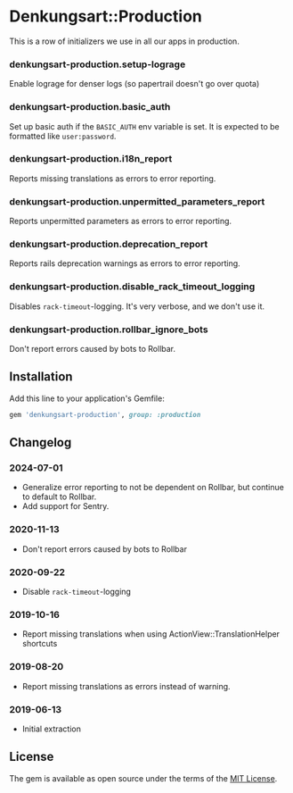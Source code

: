 # Denkungsart::Production

This is a row of initializers we use in all our apps in production.

### denkungsart-production.setup-lograge
Enable lograge for denser logs (so papertrail doesn't go over quota)

### denkungsart-production.basic_auth
Set up basic auth if the `BASIC_AUTH` env variable is set. It is expected to be formatted like `user:password`.

### denkungsart-production.i18n_report
Reports missing translations as errors to error reporting.

### denkungsart-production.unpermitted_parameters_report
Reports unpermitted parameters as errors to error reporting.

### denkungsart-production.deprecation_report
Reports rails deprecation warnings as errors to error reporting.

### denkungsart-production.disable_rack_timeout_logging
Disables `rack-timeout`-logging. It's very verbose, and we don't use it.

### denkungsart-production.rollbar_ignore_bots
Don't report errors caused by bots to Rollbar.

## Installation

Add this line to your application's Gemfile:

```ruby
gem 'denkungsart-production', group: :production
```

## Changelog
### 2024-07-01
* Generalize error reporting to not be dependent on Rollbar, but continue to default to Rollbar.
* Add support for Sentry.

### 2020-11-13
* Don't report errors caused by bots to Rollbar

### 2020-09-22
* Disable `rack-timeout`-logging

### 2019-10-16
* Report missing translations when using ActionView::TranslationHelper shortcuts

### 2019-08-20
* Report missing translations as errors instead of warning.

### 2019-06-13
* Initial extraction

## License

The gem is available as open source under the terms of the [MIT License](https://opensource.org/licenses/MIT).
